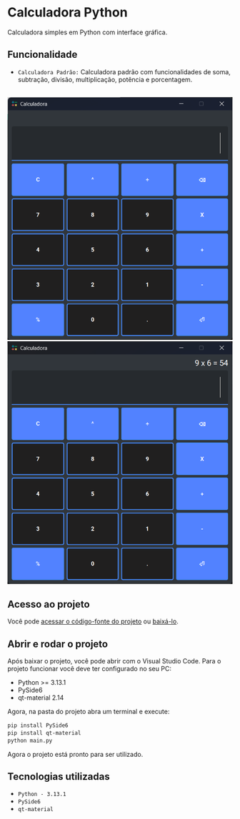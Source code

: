 # Calculadora Python
Calculadora simples em Python com interface gráfica.

## Funcionalidade
- `Calculadora Padrão:` Calculadora padrão com funcionalidades de soma, subtração, divisão, multiplicação, potência e porcentagem.

<br>
<div display: inline_block align="center">
    <img src="imagens/calculadora.png"/>
<br>
    <img src="imagens/calculadora2.png"/>
</div>

## Acesso ao projeto
Você pode [acessar o código-fonte do projeto](https://github.com/eii-yahs/Calculadora-py.git) ou [baixá-lo](https://github.com/eii-yahs/Calculadora-py/archive/refs/heads/main.zip).

## Abrir e rodar o projeto
Após baixar o projeto, você pode abrir com o Visual Studio Code. Para o projeto funcionar você deve ter configurado no seu PC:

* Python >= 3.13.1
* PySide6
* qt-material 2.14

Agora, na pasta do projeto abra um terminal e execute:
```bash
pip install PySide6
pip install qt-material
python main.py
```

Agora o projeto está pronto para ser utilizado.

## Tecnologias utilizadas
* `Python - 3.13.1`
* `PySide6`
* `qt-material`